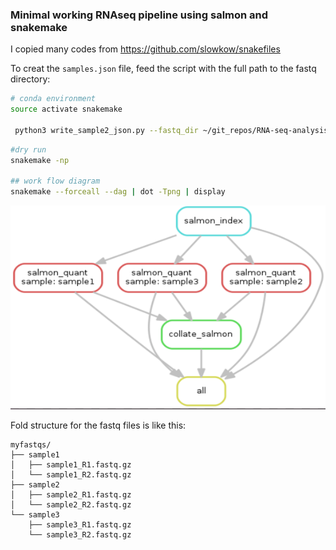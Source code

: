 ### Minimal working RNAseq pipeline using salmon and snakemake

I copied many codes from https://github.com/slowkow/snakefiles

To creat the `samples.json` file, feed the script with the full path to the fastq directory:

```bash
# conda environment
source activate snakemake

 python3 write_sample2_json.py --fastq_dir ~/git_repos/RNA-seq-analysis/RNA-seq-snakemake-pipeline/myfastqs
````

```bash
#dry run
snakemake -np

## work flow diagram
snakemake --forceall --dag | dot -Tpng | display
```

![](./DAG.png)


Fold structure for the fastq files is like this:

```
myfastqs/
├── sample1
│   ├── sample1_R1.fastq.gz
│   └── sample1_R2.fastq.gz
├── sample2
│   ├── sample2_R1.fastq.gz
│   └── sample2_R2.fastq.gz
└── sample3
    ├── sample3_R1.fastq.gz
    └── sample3_R2.fastq.gz

```